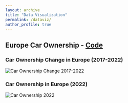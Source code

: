 ```yaml
---
layout: archive
title: "Data Visualization"
permalink: /dataviz/
author_profile: true
---
```


## Europe Car Ownership - [Code](https://github.com/hdydenairn/_cartography/blob/main/_eurostat/_car_ownership_europe.R)

### Car Ownership Change in Europe (2017-2022)
![Car Ownership Change 2017-2022](https://hdydenairn.github.io/images/car_ownership_change_2017_2022.png)

### Car Ownership in Europe (2022)
![Car Ownership 2022](https://hdydenairn.github.io/images/car_ownership_2022.png)
